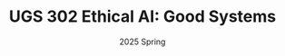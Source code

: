 ---
title: "UGS 302 Ethical AI: Good Systems"
collection: teaching
type: "Guest Lecturer"
permalink: /teaching/2025s-UGS302
venue: "The University of Texas at Austin"
date: 2025 Spring
location: "Austin, TX"
---